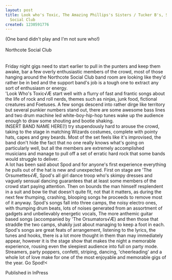 ```yaml
---
layout: post
title: Look who's Toxic, The Amazing Phillips's Sisters / Tucker B's, Spod - The Northcote
  Social Club
created: 1230591776
---
```

(One band didn't play and I'm not sure who!)<br><br>Northcote Social Club<br><br><br>Friday night gigs need to start earlier to pull in the punters and keep them awake, bar a few overly enthusiastic members of the crowd, most of those hanging around the Northcote Social Club band room are looking like they'd rather be in bed and the support band's job is a tough one to extract any sort of enthusiasm or energy.<br>'Look Who's Toxic√Æ start well with a flurry of fast and frantic songs about the life of rock and roll nerds, themes such as ninjas, junk food, fictional creatures and Foetuses. A few songs descend into rather dirge like territory but several punkier numbers stand out, there are some awesome bass lines and two drum machine led white-boy-hip-hop tunes wake up the audience enough to draw some shouting and bootie shaking.<br>INSERT BAND NAME HERE(!) try stupendously hard to arouse the crowd, taking to the stage in matching Wizards costumes, complete with pointy hats, capes and grey beards. Most of the set feels like it's improvised, the band don't hide the fact that no one really knows what's going on particularly well, but all the members are extremely accomplished musicians and manage to pull off a set of erratic hard rock that some bands would struggle to deliver.<br>A lot has been said about Spod and for anyone's first experience everything he pulls out of the hat is new and unexpected. First on stage are 'The Orsumettes√Æ, Spod's all girl dance troop who's skimpy dresses and vaguely sensual dancing guarantees that at least some members of the crowd start paying attention. Then on bounds the man himself resplendent in a suit and bow tie that doesn't quite fit, not that it matters, as during the next few thumping, crashing, blooping songs he proceeds to remove most of it anyway. Spod's songs fall into three camps, the noisy electro ones, with thumping drum beats, lots of noises generated from an assortment of gadgets and unbelievably energetic vocals, The more anthemic guitar based songs (accompanied by 'The Orsumators√Æ) and then those that straddle the two camps, shakily just about managing to keep a foot in each. Spod's songs are great feats of arrangement, listening to the lyrics, the tunes and hooks, there is a lot more thought in them than may immediately appear, however it is the stage show that makes the night a memorable experience, rousing even the sleepiest audience into full on party mode. Streamers, party poppers, confetti, striping, dancing, 'cheerleading' and a whole lot of love make for one of the most enjoyable and memorable gigs of the year. Go Spod!<


Published in InPress
